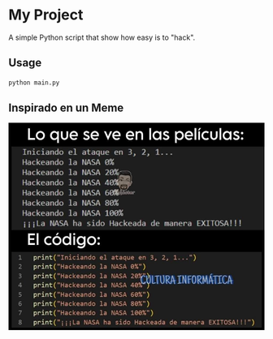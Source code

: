 # My Project  

A simple Python script that show how easy is to "hack".  

## Usage  
```bash
python main.py
```

## Inspirado en un Meme

![Meme hack nasa](images/photo_2023-08-11_11-50-14.jpg)

